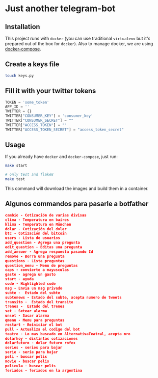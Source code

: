 # Just another telegram-bot

## Installation

This project runs with `docker` (you can use traditional `virtualenv` but it's prepared out of the box for `docker`).
Also to manage docker, we are using [docker-compose](https://docs.docker.com/compose/).

## Create a keys file

```bash
touch keys.py
```

## Fill it with your twitter tokens

```python
TOKEN = 'some_token'
APP_ID = ''
TWITTER = {}
TWITTER["CONSUMER_KEY"] = 'consumer_key'
TWITTER["CONSUMER_SECRET"] = ""
TWITTER["ACCESS_TOKEN"] = ""
TWITTER["ACCESS_TOKEN_SECRET"] = "access_token_secret"
```

## Usage

If you already have `docker` and `docker-compose`, just run:

```bash
make start

# only test and flake8
make test
```

This command will download the images and build them in a container.

## Algunos commandos para pasarle a botfather

```json
cambio - Cotización de varias divisas
clima - Temperatura en baires
klima - Temperatura en München
dolar - Cotización del dolar
btc - Cotización del bitcoin
users - Lista de usuarios
add_question - Agrega una pregunta
edit_question - Editas una pregunta
add_answer - Agrega respuesta pasando Id
remove - Borra una pregunta
questions - Lista preguntas
question_menu - Menu de preguntas
caps - convierte a mayusculas
gasto - agrega un gasto
start - ayuda
code - Highlighted code
msg - Envia un msg privado
subte -  Estado del subte
subtenews - Estado del subte, acepta numero de tweets
transito -  Estado del transito
trenes -  Estado del trenes
set - Setear alarma
unset - Sacar alarma
qmenu - Menu para preguntas
restart - Reiniciar el bot
pull - Actualiza el codigo del bot
teatro - Lo mas buscado en AlternativaTeatral, acepta nro
dolarhoy - distintas cotizaciones
dolarfuturo - dolar futuro rofex
series - series para bajar
serie - serie para bajar
peli - buscar pelis
movie - buscar pelis
pelicula - buscar pelis
feriados - feriados en la argentina
```
